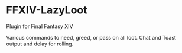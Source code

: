 # FFXIV-LazyLoot

Plugin for Final Fantasy XIV

Various commands to need, greed, or pass on all loot. Chat and Toast output and delay for rolling.
